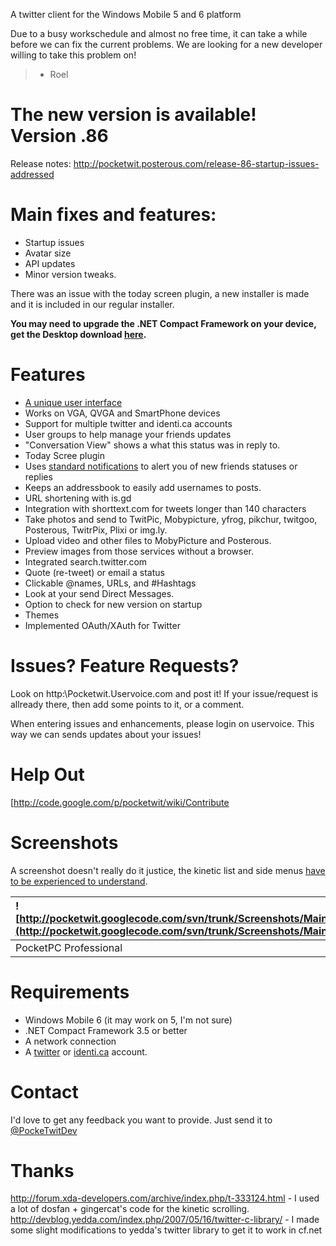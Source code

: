 A twitter client for the Windows Mobile 5 and 6 platform

Due to a busy workschedule and almost no free time, it can take a while before we can fix the current problems. We are looking for a new developer willing to take this problem on!

> - Roel


# The new version is available! Version .86 #

Release notes: http://pocketwit.posterous.com/release-86-startup-issues-addressed

# Main fixes and features: #

  * Startup issues
  * Avatar size
  * API updates
  * Minor version tweaks.

There was an issue with the today screen plugin, a new installer is made and it is included in our regular installer.

**You may need to upgrade the .NET Compact Framework on your device, get the Desktop download [here](http://www.microsoft.com/downloads/details.aspx?FamilyID=e3821449-3c6b-42f1-9fd9-0041345b3385&displaylang=en).**

# Features #
  * [A unique user interface](UINotes.md)
  * Works on VGA, QVGA and SmartPhone devices
  * Support for multiple twitter and identi.ca accounts
  * User groups to help manage your friends updates
  * "Conversation View" shows a what this status was in reply to.
  * Today Scree plugin
  * Uses [standard notifications](notifications.md) to alert you of new friends statuses or replies
  * Keeps an addressbook to easily add usernames to posts.
  * URL shortening with is.gd
  * Integration with shorttext.com for tweets longer than 140 characters
  * Take photos and send to TwitPic, Mobypicture, yfrog, pikchur, twitgoo, Posterous, TwitrPix, Plixi or img.ly.
  * Upload video and other files to MobyPicture and Posterous.
  * Preview images from those services without a browser.
  * Integrated search.twitter.com
  * Quote (re-tweet) or email a status
  * Clickable @names, URLs, and #Hashtags
  * Look at your send Direct Messages.
  * Option to check for new version on startup
  * Themes
  * Implemented OAuth/XAuth for Twitter

# Issues? Feature Requests? #

Look on http:\\Pocketwit.Uservoice.com and post it! If your issue/request is allready there, then add some points to it, or a comment.

When entering issues and enhancements, please login on uservoice. This way we can sends updates about your issues!

# Help Out #
[http://code.google.com/p/pocketwit/wiki/Contribute

# Screenshots #

A screenshot doesn't really do it justice, the kinetic list and side menus [have to be experienced to understand](http://www.youtube.com/watch?v=XyUlE6ndQ4I).

| ![http://pocketwit.googlecode.com/svn/trunk/Screenshots/MainList.png](http://pocketwit.googlecode.com/svn/trunk/Screenshots/MainList.png) | ![http://pocketwit.googlecode.com/svn/trunk/Screenshots/MainListSmartPhone.png](http://pocketwit.googlecode.com/svn/trunk/Screenshots/MainListSmartPhone.png) |
|:------------------------------------------------------------------------------------------------------------------------------------------|:--------------------------------------------------------------------------------------------------------------------------------------------------------------|
| PocketPC Professional |SmartPhone |

# Requirements #
  * Windows Mobile 6 (it may work on 5, I'm not sure)
  * .NET Compact Framework 3.5 or better
  * A network connection
  * A [twitter](http://www.twitter.com/) or [identi.ca](http://identi.ca) account.

# Contact #
I'd love to get any feedback you want to provide.  Just send it to [@PockeTwitDev](http://twitter.com/PockeTwitDev)


# Thanks #

http://forum.xda-developers.com/archive/index.php/t-333124.html - I used a lot of dosfan + gingercat's code for the kinetic scrolling.
http://devblog.yedda.com/index.php/2007/05/16/twitter-c-library/ - I made some slight modifications to yedda's twitter library to get it to work in cf.net